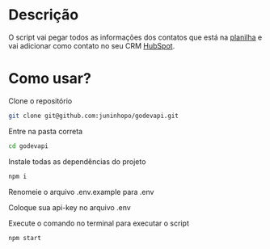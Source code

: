 # Descrição

O script vai pegar todos as informações dos contatos que está na [planilha](https://docs.google.com/spreadsheets/d/1ncqz0WY8BjZwSFHUcSsL4bq1VrA-wOaWLZEqIyTqUUg/edit?usp=sharing) e vai adicionar como contato no seu CRM [HubSpot](https://br.hubspot.com/).

# Como usar? 

Clone o repositório

```bash
git clone git@github.com:juninhopo/godevapi.git
```

Entre na pasta correta

```bash
cd godevapi
```

Instale todas as dependências do projeto

```bash
npm i
```

Renomeie o arquivo .env.example para .env

Coloque sua api-key no arquivo .env

Execute o comando no terminal para executar o script

```bash
npm start
```